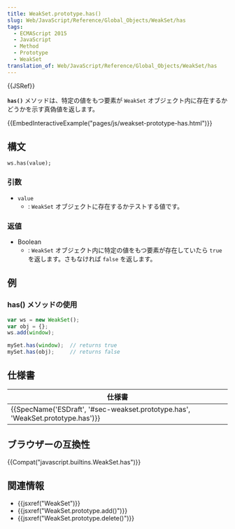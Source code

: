 ```yaml
---
title: WeakSet.prototype.has()
slug: Web/JavaScript/Reference/Global_Objects/WeakSet/has
tags:
  - ECMAScript 2015
  - JavaScript
  - Method
  - Prototype
  - WeakSet
translation_of: Web/JavaScript/Reference/Global_Objects/WeakSet/has
---
```

{{JSRef}}

**`has()`** メソッドは、特定の値をもつ要素が `WeakSet` オブジェクト内に存在するかどうかを示す真偽値を返します。

{{EmbedInteractiveExample("pages/js/weakset-prototype-has.html")}}

## 構文

```
ws.has(value);
```

### 引数

- `value`
  - : `WeakSet` オブジェクトに存在するかテストする値です。

### 返値

- Boolean
  - : `WeakSet` オブジェクト内に特定の値をもつ要素が存在していたら `true` を返します。さもなければ `false` を返します。

## 例

### has() メソッドの使用

```js
var ws = new WeakSet();
var obj = {};
ws.add(window);

mySet.has(window);  // returns true
mySet.has(obj);     // returns false
```

## 仕様書

| 仕様書                                                                                                   |
| -------------------------------------------------------------------------------------------------------- |
| {{SpecName('ESDraft', '#sec-weakset.prototype.has', 'WeakSet.prototype.has')}} |

## ブラウザーの互換性

{{Compat("javascript.builtins.WeakSet.has")}}

## 関連情報

- {{jsxref("WeakSet")}}
- {{jsxref("WeakSet.prototype.add()")}}
- {{jsxref("WeakSet.prototype.delete()")}}
